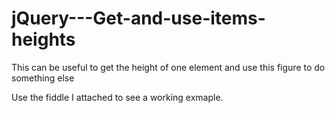 # jQuery---Get-and-use-items-heights
This can be useful to get the height of one element and use this figure to do something else

Use the fiddle I attached to see a working exmaple.
